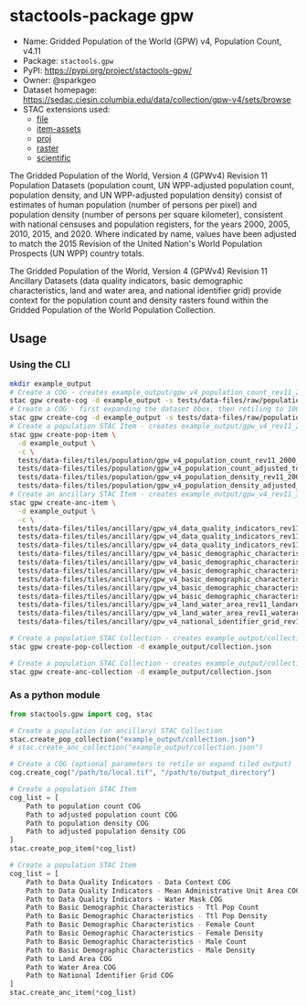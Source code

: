 # stactools-package gpw

- Name: Gridded Population of the World (GPW) v4, Population Count, v4.11
- Package: `stactools.gpw`
- PyPI: https://pypi.org/project/stactools-gpw/
- Owner: @sparkgeo
- Dataset homepage: https://sedac.ciesin.columbia.edu/data/collection/gpw-v4/sets/browse
- STAC extensions used:
  - [file](https://github.com/stac-extensions/file/)
  - [item-assets](https://github.com/stac-extensions/item-assets/)
  - [proj](https://github.com/stac-extensions/projection/)
  - [raster](https://github.com/stac-extensions/raster/)
  - [scientific](https://github.com/stac-extensions/scientific/)

The Gridded Population of the World, Version 4 (GPWv4) Revision 11 Population Datasets (population count, UN WPP-adjusted population count, population density, and UN WPP-adjusted population density) consist of estimates of human population (number of persons per pixel) and population density (number of persons per square kilometer), consistent with national censuses and population registers, for the years 2000, 2005, 2010, 2015, and 2020. Where indicated by name, values have been adjusted to match the 2015 Revision of the United Nation's World Population Prospects (UN WPP) country totals.

The Gridded Population of the World, Version 4 (GPWv4) Revision 11 Ancillary Datasets (data quality indicators, basic demographic characteristics, land and water area, and national identifier grid) provide context for the population count and density rasters found within the Gridded Population of the World Population Collection.

## Usage

### Using the CLI

```bash
mkdir example_output
# Create a COG - creates example_output/gpw_v4_population_count_rev11_2000_30_sec_cog.tif
stac gpw create-cog -d example_output -s tests/data-files/raw/population/gpw_v4_population_count_rev11_2000_30_sec.tif
# Create a COG - first expanding the dataset bbox, then retiling to 10000 x 10000 pixel COG files. Creates several tif files within example_output.
stac gpw create-cog -d example_output -s tests/data-files/raw/population/gpw_v4_population_count_rev11_2000_30_sec.tif -t -e -180 -90 180 90
# Create a population STAC Item - creates example_output/gpw_v4_rev11_2000_30_sec_2_1.json
stac gpw create-pop-item \
  -d example_output \
  -c \
  tests/data-files/tiles/population/gpw_v4_population_count_rev11_2000_30_sec_2_1_cog.tif \
  tests/data-files/tiles/population/gpw_v4_population_count_adjusted_to_2015_unwpp_country_totals_rev11_2000_30_sec_2_1_cog.tif \
  tests/data-files/tiles/population/gpw_v4_population_density_rev11_2000_30_sec_2_1_cog.tif \
  tests/data-files/tiles/population/gpw_v4_population_density_adjusted_to_2015_unwpp_country_totals_rev11_2000_30_sec_2_1_cog.tif
# Create an ancillary STAC Item - creates example_output/gpw_v4_rev11_30_sec_2_1.json
stac gpw create-anc-item \
  -d example_output \
  -c \
  tests/data-files/tiles/ancillary/gpw_v4_data_quality_indicators_rev11_context_30_sec_2_1_cog.tif \
  tests/data-files/tiles/ancillary/gpw_v4_data_quality_indicators_rev11_mean_adminunitarea_30_sec_2_1_cog.tif \
  tests/data-files/tiles/ancillary/gpw_v4_data_quality_indicators_rev11_watermask_30_sec_2_1_cog.tif \
  tests/data-files/tiles/ancillary/gpw_v4_basic_demographic_characteristics_rev11_atotpopbt_2010_cntm_30_sec_2_1_cog.tif \
  tests/data-files/tiles/ancillary/gpw_v4_basic_demographic_characteristics_rev11_atotpopbt_2010_dens_30_sec_2_1_cog.tif \
  tests/data-files/tiles/ancillary/gpw_v4_basic_demographic_characteristics_rev11_atotpopft_2010_cntm_30_sec_2_1_cog.tif \
  tests/data-files/tiles/ancillary/gpw_v4_basic_demographic_characteristics_rev11_atotpopft_2010_dens_30_sec_2_1_cog.tif \
  tests/data-files/tiles/ancillary/gpw_v4_basic_demographic_characteristics_rev11_atotpopmt_2010_cntm_30_sec_2_1_cog.tif \
  tests/data-files/tiles/ancillary/gpw_v4_basic_demographic_characteristics_rev11_atotpopmt_2010_dens_30_sec_2_1_cog.tif \
  tests/data-files/tiles/ancillary/gpw_v4_land_water_area_rev11_landareakm_30_sec_2_1_cog.tif \
  tests/data-files/tiles/ancillary/gpw_v4_land_water_area_rev11_waterareakm_30_sec_expanded_2_1_cog.tif \
  tests/data-files/tiles/ancillary/gpw_v4_national_identifier_grid_rev11_30_sec_2_1_cog.tif

# Create a population STAC Collection - creates example_output/collection.json
stac gpw create-pop-collection -d example_output/collection.json

# Create a population STAC Collection - creates example_output/collection.json
stac gpw create-anc-collection -d example_output/collection.json
```

### As a python module

```python
from stactools.gpw import cog, stac

# Create a population (or ancillary) STAC Collection
stac.create_pop_collection("example_output/collection.json")
# stac.create_anc_collection("example_output/collection.json")

# Create a COG (optional parameters to retile or expand tiled output)
cog.create_cog("/path/to/local.tif", "/path/to/output_directory")

# Create a population STAC Item
cog_list = [
    Path to population count COG
    Path to adjusted population count COG
    Path to population density COG
    Path to adjusted population density COG
]
stac.create_pop_item(*cog_list)

# Create a population STAC Item
cog_list = [
    Path to Data Quality Indicators - Data Context COG
    Path to Data Quality Indicators - Mean Administrative Unit Area COG
    Path to Data Quality Indicators - Water Mask COG
    Path to Basic Demographic Characteristics - Ttl Pop Count
    Path to Basic Demographic Characteristics - Ttl Pop Density
    Path to Basic Demographic Characteristics - Female Count
    Path to Basic Demographic Characteristics - Female Density
    Path to Basic Demographic Characteristics - Male Count
    Path to Basic Demographic Characteristics - Male Density
    Path to Land Area COG
    Path to Water Area COG
    Path to National Identifier Grid COG
]
stac.create_anc_item(*cog_list)
```
